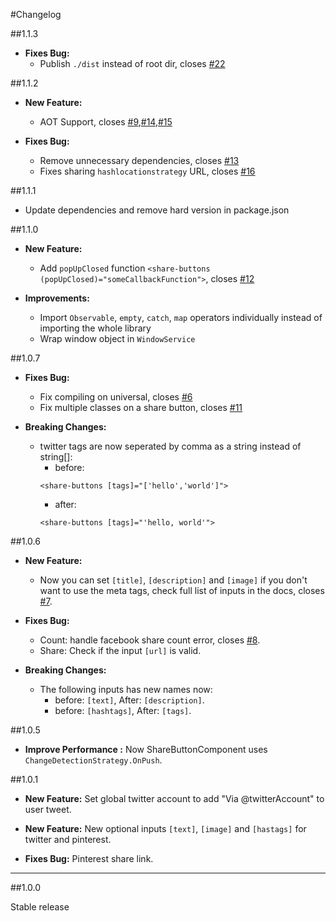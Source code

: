 #Changelog

##1.1.3

* **Fixes Bug:** 
    - Publish `./dist` instead of root dir, closes [#22](https://github.com/MurhafSousli/ng2-sharebuttons/issues/22)

##1.1.2

* **New Feature:**

    - AOT Support, closes [#9](https://github.com/MurhafSousli/ng2-sharebuttons/issues/9),[#14](https://github.com/MurhafSousli/ng2-sharebuttons/issues/14),[#15](https://github.com/MurhafSousli/ng2-sharebuttons/issues/15)
    
* **Fixes Bug:** 

    - Remove unnecessary dependencies, closes [#13](https://github.com/MurhafSousli/ng2-sharebuttons/issues/13)
    - Fixes sharing `hashlocationstrategy` URL, closes [#16](https://github.com/MurhafSousli/ng2-sharebuttons/issues/16)

##1.1.1

* Update dependencies and remove hard version in package.json

##1.1.0

* **New Feature:**

    - Add `popUpClosed` function `<share-buttons (popUpClosed)="someCallbackFunction">`, closes [#12](https://github.com/MurhafSousli/ng2-sharebuttons/issues/12)

* **Improvements:**

    - Import `Observable`, `empty`, `catch`, `map` operators individually instead of importing the whole library
    - Wrap window object in `WindowService`

##1.0.7
   
* **Fixes Bug:** 

    - Fix compiling on universal, closes [#6](https://github.com/MurhafSousli/ng2-sharebuttons/issues/6)
    - Fix multiple classes on a share button, closes [#11](https://github.com/MurhafSousli/ng2-sharebuttons/issues/11)

* **Breaking Changes:**

    - twitter tags are now seperated by comma as a string instead of string[]:
        - before:
        ```
        <share-buttons [tags]="['hello','world']">
        ```
        - after:
        ```
        <share-buttons [tags]="'hello, world'">
        ```

##1.0.6

* **New Feature:** 

    - Now you can set `[title]`, `[description]` and `[image]` if you don't want to use the meta tags, check full list of inputs in the docs, closes [#7](https://github.com/MurhafSousli/ng2-sharebuttons/issues/7).

* **Fixes Bug:** 

    - Count: handle facebook share count error, closes [#8](https://github.com/MurhafSousli/ng2-sharebuttons/issues/8).
    - Share: Check if the input `[url]` is valid.

* **Breaking Changes:**

    - The following inputs has new names now:
        - before: `[text]`, After: `[description]`.
        - before: `[hashtags]`, After: `[tags]`.

##1.0.5

* **Improve Performance :** Now ShareButtonComponent uses `ChangeDetectionStrategy.OnPush`.

##1.0.1

* **New Feature:** Set global twitter account to add "Via @twitterAccount" to user tweet.  
* **New Feature:** New optional inputs `[text]`, `[image]` and `[hastags]` for twitter and pinterest.

* **Fixes Bug:** Pinterest share link. 

*** 

##1.0.0

Stable release